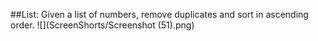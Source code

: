 ##List: Given a list of numbers, remove duplicates and sort in ascending order.
![](ScreenShorts/Screenshot (51).png)
